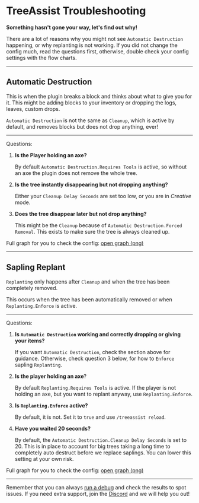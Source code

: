 # TreeAssist Troubleshooting

**Something hasn't gone your way, let's find out why!**

There are a lot of reasons why you might not see ```Automatic Destruction``` happening, or why replanting is not working. If you did not change the config much, read the questions first, otherwise, double check your config settings with the flow charts.

***

## Automatic Destruction

This is when the plugin breaks a block and thinks about what to give you for it.
This might be adding blocks to your inventory or dropping the logs, leaves, custom drops.

```Automatic Destruction``` is not the same as ```Cleanup```, which is active by default,
and removes blocks but does not drop anything, ever!

***

Questions:

1) **Is the Player holding an axe?**

   By default ```Automatic Destruction.Requires Tools``` is active, so without an axe the plugin does not remove the whole tree.


2) **Is the tree instantly disappearing but not dropping anything?**

   Either your ```Cleanup Delay Seconds``` are set too low, or you are in *Creative* mode.


3) **Does the tree disappear later but not drop anything?**
   
   This might be the ```Cleanup``` because of ```Automatic Destruction.Forced Removal```.
   This exists to make sure the tree is always cleaned up.

Full graph for you to check the config: [open graph (png)](images/graph_destruction.png)

***

## Sapling Replant

```Replanting``` only happens after ```Cleanup``` and when the tree has been completely removed.

This occurs when the tree has been automatically removed or when ```Replanting.Enforce``` is active.

***

Questions:

1) **Is ```Automatic Destruction``` working and correctly dropping or giving your items?**
   
   If you want ```Automatic Destruction```, check the section above for guidance. Otherwise, check question 3 below, for how to ```Enforce``` sapling ```Replanting```. 
   

2) **Is the player holding an axe**?
   
   By default ```Replanting.Requires Tools``` is active. If the player is not holding an axe, but you want to replant anyway, use ```Replanting.Enforce```.
   

3) **Is ```Replanting.Enforce``` active?**
   
   By default, it is not. Set it to ```true``` and use ```/treeassist reload```.


4) **Have you waited 20 seconds?**

   By default, the `Automatic Destruction.Cleanup Delay Seconds` is set to 20. This is in place to account for big trees taking a long time to completely auto destruct before we replace saplings. You can lower this setting at your own risk.

Full graph for you to check the config: [open graph (png)](images/graph_replanting.png)

***

Remember that you can always [run a debug](debug.md) and check the results to spot issues. If you need extra support, join the [Discord](https://discord.gg/kZzmAqzQ9j) and we will help you out!
